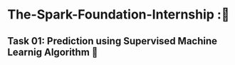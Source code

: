 # The-Spark-Foundation-Internship :🤝

## Task 01: Prediction using Supervised Machine Learnig Algorithm 🔰
